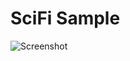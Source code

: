 # SciFi Sample

![Screenshot](https://github.com/Noesis/Noesis.github.io/blob/master/NoesisGUI/Samples/SciFi/Screenshot.png)

